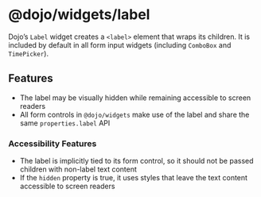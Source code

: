 # <span class="citation" data-cites="dojo/widgets/label"><span class="citation" data-cites="dojo/widgets/label"><span class="citation" data-cites="dojo/widgets/label"><span class="citation" data-cites="dojo/widgets/label">@dojo/widgets/label</span></span></span></span>

Dojo’s `Label` widget creates a `<label>` element that wraps its children. It is included by default in all form input widgets (including `ComboBox` and `TimePicker`).

## Features

-   The label may be visually hidden while remaining accessible to screen readers
-   All form controls in `@dojo/widgets` make use of the label and share the same `properties.label` API

### Accessibility Features

-   The label is implicitly tied to its form control, so it should not be passed children with non-label text content
-   If the `hidden` property is true, it uses styles that leave the text content accessible to screen readers
